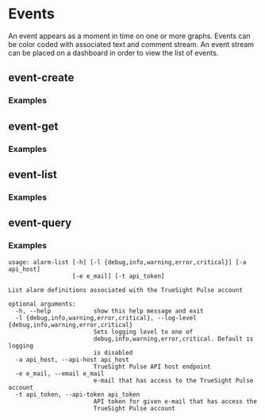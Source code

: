 # Events
An event appears as a moment in time on one or more graphs. Events can be color coded with associated text and comment stream. An event stream can be placed on a dashboard in order to view the list of events.

## event-create

### Examples

## event-get

### Examples

## event-list

### Examples

## event-query

### Examples

```
usage: alarm-list [-h] [-l {debug,info,warning,error,critical}] [-a api_host]
                  [-e e_mail] [-t api_token]

List alarm definitions associated with the TrueSight Pulse account

optional arguments:
  -h, --help            show this help message and exit
  -l {debug,info,warning,error,critical}, --log-level {debug,info,warning,error,critical}
                        Sets logging level to one of
                        debug,info,warning,error,critical. Default is logging
                        is disabled
  -a api_host, --api-host api_host
                        TrueSight Pulse API host endpoint
  -e e_mail, --email e_mail
                        e-mail that has access to the TrueSight Pulse account
  -t api_token, --api-token api_token
                        API token for given e-mail that has access the
                        TrueSight Pulse account
```
